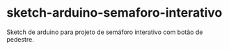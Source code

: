 # sketch-arduino-semaforo-interativo
Sketch de arduino para projeto de semáforo interativo com botão de pedestre.
